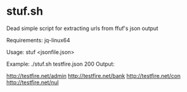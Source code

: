 # stuf.sh
Dead simple script for extracting urls from ffuf's json output

Requirements: jq-linux64

Usage: stuf <jsonfile.json> <httpstatuscod>

Example: ./stuf.sh testfire.json 200
Output:

http://testfire.net/admin
http://testfire.net/bank
http://testfire.net/con
http://testfire.net/nul
